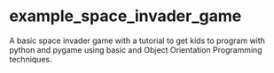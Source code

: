 # example_space_invader_game
A basic space invader game with a tutorial to get kids to program with python and pygame using basic and Object Orientation Programming techniques.

